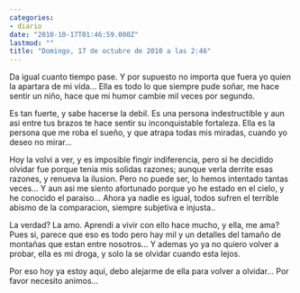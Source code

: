 ```yaml
---
categories:
- diario
date: "2010-10-17T01:46:59.000Z"
lastmod: ""
title: "Domingo, 17 de octubre de 2010 a las 2:46"
---
```


Da igual cuanto tiempo pase. Y por supuesto no importa que fuera yo quien la apartara de mi vida... Ella es todo lo que siempre pude soñar, me hace sentir un niño, hace que mi humor cambie mil veces por segundo.

Es tan fuerte, y sabe hacerse la debil. Es una persona indestructible y aun asi entre tus brazos te hace sentir su inconquistable fortaleza. Ella es la persona que me roba el sueño, y que atrapa todas mis miradas, cuando yo deseo no mirar...

Hoy la volvi a ver, y es imposible fingir indiferencia, pero si he decidido olvidar fue porque tenia mis solidas razones; aunque verla derrite esas razones, y renueva la ilusion. Pero no puede ser, lo hemos intentado tantas veces... Y aun asi me siento afortunado porque yo he estado en el cielo, y he conocido el paraiso... Ahora ya nadie es igual, todos sufren el terrible abismo de la comparacion, siempre subjetiva e injusta..

La verdad? La amo. Aprendi a vivir con ello hace mucho, y ella, me ama? Pues si, parece que eso es todo pero hay mil y un detalles del tamaño de montañas que estan entre nosotros... Y ademas yo ya no quiero volver a probar, ella es 
mi droga, y solo la se olvidar cuando esta lejos.

Por eso hoy ya estoy aqui, debo alejarme de ella para volver a olvidar... Por favor necesito animos...